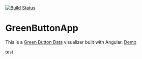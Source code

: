 [![Build Status](https://travis-ci.org/vincechan/GreenButtonApp.svg?branch=master)](https://travis-ci.org/vincechan/GreenButtonApp)

# GreenButtonApp

This is a [Green Button Data](http://www.greenbuttondata.org/) visualizer built with Angular. [Demo](https://vincechan.github.io/GreenButtonApp/)

test
